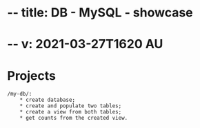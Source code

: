 # -- title: DB - MySQL - showcase
# -- v: 2021-03-27T1620 AU

# Projects

	/my-db/:
		* create database;
		* create and populate two tables;
		* create a view from both tables;
		* get counts from the created view.
